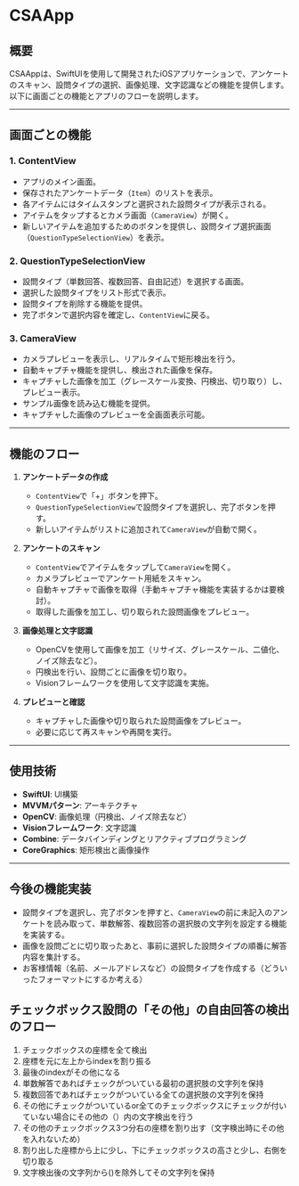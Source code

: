 # CSAApp

## 概要
CSAAppは、SwiftUIを使用して開発されたiOSアプリケーションで、アンケートのスキャン、設問タイプの選択、画像処理、文字認識などの機能を提供します。以下に画面ごとの機能とアプリのフローを説明します。

---

## 画面ごとの機能

### 1. **ContentView**
- アプリのメイン画面。
- 保存されたアンケートデータ（`Item`）のリストを表示。
- 各アイテムにはタイムスタンプと選択された設問タイプが表示される。
- アイテムをタップするとカメラ画面（`CameraView`）が開く。
- 新しいアイテムを追加するためのボタンを提供し、設問タイプ選択画面（`QuestionTypeSelectionView`）を表示。

### 2. **QuestionTypeSelectionView**
- 設問タイプ（単数回答、複数回答、自由記述）を選択する画面。
- 選択した設問タイプをリスト形式で表示。
- 設問タイプを削除する機能を提供。
- 完了ボタンで選択内容を確定し、`ContentView`に戻る。

### 3. **CameraView**
- カメラプレビューを表示し、リアルタイムで矩形検出を行う。
- 自動キャプチャ機能を提供し、検出された画像を保存。
- キャプチャした画像を加工（グレースケール変換、円検出、切り取り）し、プレビュー表示。
- サンプル画像を読み込む機能を提供。
- キャプチャした画像のプレビューを全画面表示可能。

---

## 機能のフロー

1. **アンケートデータの作成**
   - `ContentView`で「+」ボタンを押下。
   - `QuestionTypeSelectionView`で設問タイプを選択し、完了ボタンを押す。
   - 新しいアイテムがリストに追加されて`CameraView`が自動で開く。

2. **アンケートのスキャン**
   - `ContentView`でアイテムをタップして`CameraView`を開く。
   - カメラプレビューでアンケート用紙をスキャン。
   - 自動キャプチャで画像を取得（手動キャプチャ機能を実装するかは要検討）。
   - 取得した画像を加工し、切り取られた設問画像をプレビュー。

3. **画像処理と文字認識**
   - OpenCVを使用して画像を加工（リサイズ、グレースケール、二値化、ノイズ除去など）。
   - 円検出を行い、設問ごとに画像を切り取り。
   - Visionフレームワークを使用して文字認識を実施。

4. **プレビューと確認**
   - キャプチャした画像や切り取られた設問画像をプレビュー。
   - 必要に応じて再スキャンや再開を実行。

---

## 使用技術
- **SwiftUI**: UI構築
- **MVVMパターン**: アーキテクチャ
- **OpenCV**: 画像処理（円検出、ノイズ除去など）
- **Visionフレームワーク**: 文字認識
- **Combine**: データバインディングとリアクティブプログラミング
- **CoreGraphics**: 矩形検出と画像操作

---

## 今後の機能実装
- 設問タイプを選択し、完了ボタンを押すと、`CameraView`の前に未記入のアンケートを読み取って、単数解答、複数回答の選択肢の文字列を設定する機能を実装する。
- 画像を設問ごとに切り取ったあと、事前に選択した設問タイプの順番に解答内容を集計する。
- お客様情報（名前、メールアドレスなど）の設問タイプを作成する（どういったフォーマットにするか考える）

## チェックボックス設問の「その他」の自由回答の検出のフロー
1. チェックボックスの座標を全て検出
2. 座標を元に左上からindexを割り振る
3. 最後のindexがその他になる
4. 単数解答であればチェックがついている最初の選択肢の文字列を保持
5. 複数回答であればチェックがついている全ての選択肢の文字列を保持
6. その他にチェックがついているor全てのチェックボックスにチェックが付いていない場合にその他の（）内の文字検出を行う
7. その他のチェックボックス3つ分右の座標を割り出す（文字検出時にその他を入れないため）
8. 割り出した座標から上に少し、下にチェックボックスの高さと少し、右側を切り取る
9. 文字検出後の文字列から()を除外してその文字列を保持
